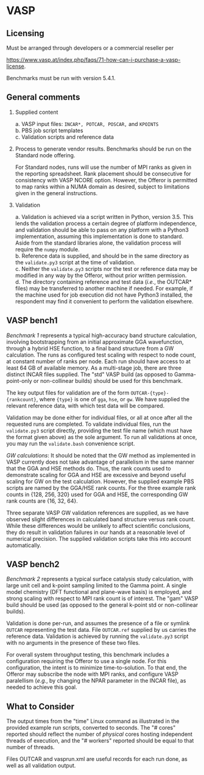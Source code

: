 VASP
====

Licensing
----------------
Must be arranged through developers or a commercial reseller per

https://www.vasp.at/index.php/faqs/71-how-can-i-purchase-a-vasp-license.

Benchmarks must be run with version 5.4.1.

General comments
----------------

1. Supplied content

    a. VASP input files: `INCAR*, POTCAR, POSCAR,` and `KPOINTS`   
    b. PBS job script templates   
    c. Validation scripts and reference data

2. Process to generate vendor results. Benchmarks should be run on the Standard node offering.

   For Standard nodes, runs will use the number of MPI ranks as given in the
reporting spreadsheet. Rank placement should be consecutive for consistency with
VASP NCORE option. However, the Offeror is permitted to map ranks within a NUMA
domain as desired, subject to limitations given in the general instructions.
   
3. Validation

    a. Validation is achieved via a script written in Python, version 3.5. This
lends the validation process a certain degree of platform independence, and
validation should be able to pass on any platform with a Python3 implementation,
assuming this implementation is done to standard. Aside from the standard
libraries alone, the validation process will require the `numpy` module.  
    b. Reference data is supplied, and should be in the same directory as the
`validate.py3` script at the time of validation.   
    c. Neither the `validate.py3` scripts nor the test or reference data may be
modified in any way by the Offeror, without prior written permission.   
    d. The directory containing reference and test data (*i.e.*, the OUTCAR*
files) may be transferred to another machine if needed. For example, if the
machine used for job execution did not have Python3 installed, the respondent
may find it convenient to perform the validation elsewhere.

VASP bench1
-----------

*Benchmark 1* represents a typical high-accuracy band structure calculation,
involving bootstrapping from an initial approximate GGA wavefunction, through a
hybrid HSE function, to a final band structure from a GW calculation. The runs
as configured test scaling with respect to node count, at constant number of
ranks per node. Each run should have access to at least 64 GB of available
memory.  As a multi-stage job, there are three distinct INCAR files supplied.
The "std" VASP build (as opposed to Gamma-point-only or non-collinear builds)
should be used for this benchmark.

The key output files for validation are of the form `OUTCAR-{type}-{rankcount}`,
where `{type}` is one of `gga`, `hse`, or `gw`. We have supplied the relevant
reference data, with which test data will be compared.

Validation may be done either for individual files, or all at once after all the
requested runs are completed.  To validate individual files, run the
`validate.py3` script directly, providing the test file name (which must have
the format given above) as the sole argument. To run all validations at once,
you may run the `validate.bash` convenience script.

*GW calculations*: It should be noted that the GW method as implemented in VASP
currently does not take advantage of parallelism in the same manner that the GGA
and HSE methods do.  Thus, the rank counts used to demonstrate scaling for GGA
and HSE are excessive and beyond useful scaling for GW on the test calculation.
However, the supplied example PBS scripts are named by the GGA/HSE rank counts.
For the three example rank counts in {128, 256, 320} used for GGA and HSE, the
corresponding GW rank counts are {16, 32, 64}.

Three separate VASP GW validation references are supplied, as we have observed
slight differences in calculated band structure versus rank count. While these
differences would be unlikely to affect scientific conclusions, they do result
in validation failures in our hands at a reasonable level of numerical precision.
The supplied validation scripts take this into account automatically.

VASP bench2
-----------

*Benchmark 2* represents a typical surface catalysis study calculation, with
large unit cell and k-point sampling limited to the Gamma point. A single model
chemistry (DFT functional and plane-wave basis) is employed, and strong scaling
with respect to MPI rank count is of interest. The "gam" VASP build should
be used (as opposed to the general k-point std or non-collinear builds).

Validation is done per-run, and assumes the presence of a file or symlink `OUTCAR`
representing the test data. File `OUTCAR.ref` supplied by us carries the reference
data. Validation is achieved by running the `validate.py3` script with no
arguments in the presence of these two files.

For overall system throughput testing, this benchmark includes a configuration
requiring the Offeror to use a single node. For this configuration, the intent
is to minimize time-to-solution. To that end, the Offeror may subscribe the node
with MPI ranks, and configure VASP paralellism (_e.g._, by changing the NPAR
parameter in the INCAR file), as needed to achieve this goal.

What to Consider
----------------
The output times from the "time" Linux command as illustrated in the provided
example run scripts, converted to seconds. The "# cores" reported should reflect
the number of _physical_ cores hosting independent threads of execution,
and the "# workers" reported should be equal to that number of threads.

Files OUTCAR and vasprun.xml are useful records for each run done, as well as all
validation output.
